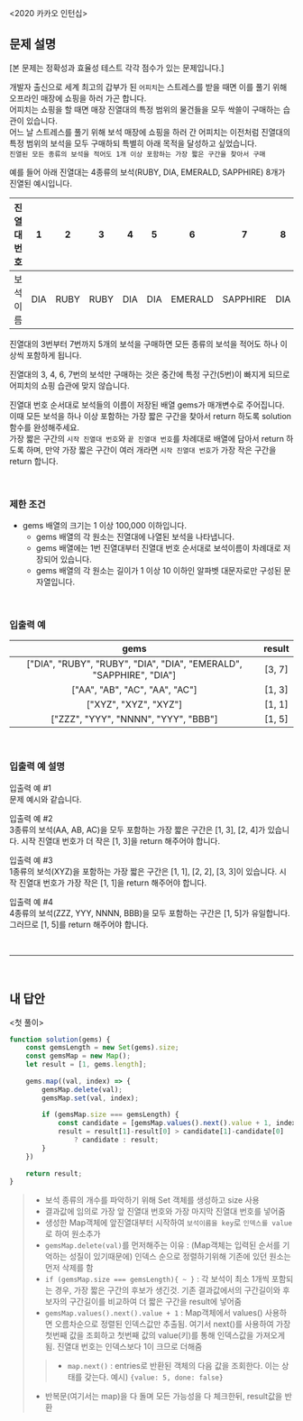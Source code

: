 <2020 카카오 인턴십>

## 문제 설명
[본 문제는 정확성과 효율성 테스트 각각 점수가 있는 문제입니다.]

개발자 출신으로 세계 최고의 갑부가 된 `어피치`는 스트레스를 받을 때면 이를 풀기 위해 오프라인 매장에 쇼핑을 하러 가곤 합니다.   
어피치는 쇼핑을 할 때면 매장 진열대의 특정 범위의 물건들을 모두 싹쓸이 구매하는 습관이 있습니다.    
어느 날 스트레스를 풀기 위해 보석 매장에 쇼핑을 하러 간 어피치는 이전처럼 진열대의 특정 범위의 보석을 모두 구매하되 특별히 아래 목적을 달성하고 싶었습니다.   
`진열된 모든 종류의 보석을 적어도 1개 이상 포함하는 가장 짧은 구간을 찾아서 구매`

예를 들어 아래 진열대는 4종류의 보석(RUBY, DIA, EMERALD, SAPPHIRE) 8개가 진열된 예시입니다.

|진열대 번호|1|2|3|4|5|6|7|8|
|:---:|:---:|:---:|:---:|:---:|:---:|:---:|:---:|:---:|
|보석 이름|DIA|RUBY|RUBY|DIA|DIA|EMERALD|SAPPHIRE|DIA|

진열대의 3번부터 7번까지 5개의 보석을 구매하면 모든 종류의 보석을 적어도 하나 이상씩 포함하게 됩니다.

진열대의 3, 4, 6, 7번의 보석만 구매하는 것은 중간에 특정 구간(5번)이 빠지게 되므로 어피치의 쇼핑 습관에 맞지 않습니다.

진열대 번호 순서대로 보석들의 이름이 저장된 배열 gems가 매개변수로 주어집니다. 이때 모든 보석을 하나 이상 포함하는 가장 짧은 구간을 찾아서 return 하도록 solution 함수를 완성해주세요.   
가장 짧은 구간의 `시작 진열대 번호`와 `끝 진열대 번호`를 차례대로 배열에 담아서 return 하도록 하며, 만약 가장 짧은 구간이 여러 개라면 `시작 진열대 번호`가 가장 작은 구간을 return 합니다.

<br>

### 제한 조건
* gems 배열의 크기는 1 이상 100,000 이하입니다.
  * gems 배열의 각 원소는 진열대에 나열된 보석을 나타냅니다.
  * gems 배열에는 1번 진열대부터 진열대 번호 순서대로 보석이름이 차례대로 저장되어 있습니다.
  * gems 배열의 각 원소는 길이가 1 이상 10 이하인 알파벳 대문자로만 구성된 문자열입니다.

<br>

### 입출력 예
|gems|result|
|:---:|:---:|
|["DIA", "RUBY", "RUBY", "DIA", "DIA", "EMERALD", "SAPPHIRE", "DIA"]|[3, 7]|
|["AA", "AB", "AC", "AA", "AC"]|[1, 3]|
|["XYZ", "XYZ", "XYZ"]|[1, 1]|
|["ZZZ", "YYY", "NNNN", "YYY", "BBB"]|[1, 5]|

<br>

### 입출력 예 설명
입출력 예 #1   
문제 예시와 같습니다.

입출력 예 #2   
3종류의 보석(AA, AB, AC)을 모두 포함하는 가장 짧은 구간은 [1, 3], [2, 4]가 있습니다.
시작 진열대 번호가 더 작은 [1, 3]을 return 해주어야 합니다.

입출력 예 #3   
1종류의 보석(XYZ)을 포함하는 가장 짧은 구간은 [1, 1], [2, 2], [3, 3]이 있습니다.
시작 진열대 번호가 가장 작은 [1, 1]을 return 해주어야 합니다.

입출력 예 #4    
4종류의 보석(ZZZ, YYY, NNNN, BBB)을 모두 포함하는 구간은 [1, 5]가 유일합니다.
그러므로 [1, 5]를 return 해주어야 합니다.

<br>

---

<br>

## 내 답안
<첫 풀이>
```JavaScript
function solution(gems) {
    const gemsLength = new Set(gems).size;
    const gemsMap = new Map();
    let result = [1, gems.length];
    
    gems.map((val, index) => {
        gemsMap.delete(val);
        gemsMap.set(val, index);
        
        if (gemsMap.size === gemsLength) {
            const candidate = [gemsMap.values().next().value + 1, index + 1];
            result = result[1]-result[0] > candidate[1]-candidate[0] 
                ? candidate : result;
        }
    })
    
    return result;
}
```
> * 보석 종류의 개수를 파악하기 위해 Set 객체를 생성하고 size 사용
> * 결과값에 임의로 가장 앞 진열대 번호와 가장 마지막 진열대 번호를 넣어줌
> * 생성한 Map객체에 앞진열대부터 시작하여 `보석이름을 key`로 `인덱스를 value`로 하여 원소추가
> * `gemsMap.delete(val)`를 먼저해주는 이유 : (Map객체는 입력된 순서를 기억하는 성질이 있기때문에) 인덱스 순으로 정렬하기위해 기존에 있던 원소는 먼저 삭제를 함
> * `if (gemsMap.size === gemsLength){ ~ }` : 각 보석이 최소 1개씩 포함되는 경우, 가장 짧은 구간의 후보가 생긴것. 기존 결과값에서의 구간길이와 후보자의 구간길이를 비교하여 더 짧은 구간을 result에 넣어줌
> * `gemsMap.values().next().value + 1` : Map객체에서 values() 사용하면 오름차순으로 정렬된 인덱스값만 추출됨. 여기서 next()를 사용하여 가장 첫번째 값을 조회하고 첫번째 값의 value(키)를 통해 인덱스값을 가져오게됨. 진열대 번호는 인덱스보다 1이 크므로 더해줌 
>> * `map.next()` : entries로 반환된 객체의 다음 값을 조회한다. 이는 상태를 갖는다.
>> 예시) `{value: 5, done: false}`
> * 반복문(여기서는 map)을 다 돌며 모든 가능성을 다 체크한뒤, result값을 반환